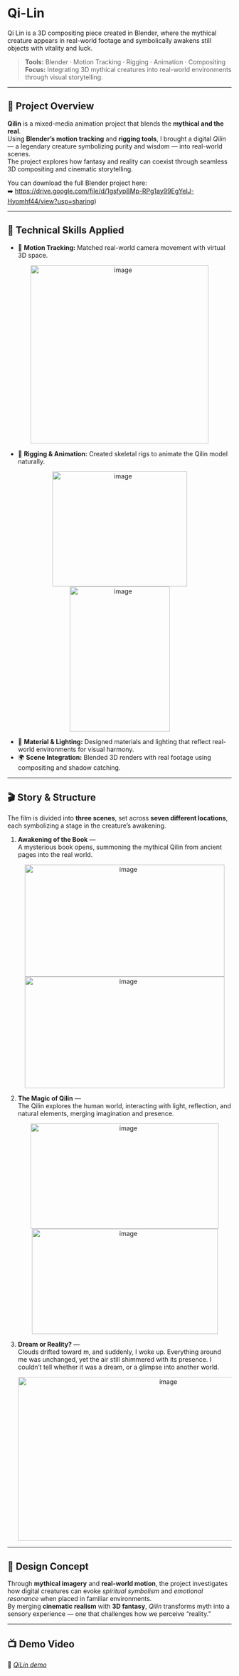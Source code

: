 # Qi-Lin
Qi Lin is a 3D compositing piece created in Blender, where the mythical creature appears in real-world footage and symbolically awakens still objects with vitality and luck.

> **Tools:** Blender · Motion Tracking · Rigging · Animation · Compositing  
> **Focus:** Integrating 3D mythical creatures into real-world environments through visual storytelling.

---

## 🌟 **Project Overview**
**Qilin** is a mixed-media animation project that blends the **mythical and the real**.  
Using **Blender’s motion tracking** and **rigging tools**, I brought a digital *Qilin* — a legendary creature symbolizing purity and wisdom — into real-world scenes.  
The project explores how fantasy and reality can coexist through seamless 3D compositing and cinematic storytelling.

You can download the full Blender project here:  
➡️ https://drive.google.com/file/d/1gsfyp8Mp-RPg1ay99EgYelJ-Hyomhf44/view?usp=sharing)

---

## 🧠 **Technical Skills Applied**
- 🎥 **Motion Tracking:** Matched real-world camera movement with virtual 3D space.<br>
<p align="center">
  <img width="400" alt="image" src="https://github.com/user-attachments/assets/d38e0bba-3522-4443-8b95-4c7e08b6f275" />
  </p>

- 🦴 **Rigging & Animation:** Created skeletal rigs to animate the Qilin model naturally.<br>
<p align="center">
  <img width="303" height="258" alt="image" src="https://github.com/user-attachments/assets/6e84b470-25ea-4417-85a3-2e8d04e3c912" />
  <img width="225" height="325" alt="image" src="https://github.com/user-attachments/assets/11d1cc48-7e8e-4463-bf96-4b508f382f37" />
  </p>

- 🎨 **Material & Lighting:** Designed materials and lighting that reflect real-world environments for visual harmony.  
- 🌍 **Scene Integration:** Blended 3D renders with real footage using compositing and shadow catching.

---

## 🎬 **Story & Structure**
The film is divided into **three scenes**, set across **seven different locations**, each symbolizing a stage in the creature’s awakening.

1. **Awakening of the Book** —  
   A mysterious book opens, summoning the mythical Qilin from ancient pages into the real world.<br>
   <p align="center">
   <img width="449" height="251" alt="image" src="https://github.com/user-attachments/assets/d554d57c-c7a9-4837-b919-307b59077a5f" />
   <img width="449" height="250" alt="image" src="https://github.com/user-attachments/assets/30d6379c-6bb4-43a5-b59c-4ae1196d332c" />
   </p>

3. **The Magic of Qilin** —  
   The Qilin explores the human world, interacting with light, reflection, and natural elements, merging imagination and presence.<br>
   <p align="center">
   <img width="423" height="236" alt="image" src="https://github.com/user-attachments/assets/d54cfa25-4aea-411b-bd40-afaee6954e03" />
   <img width="418" height="236" alt="image" src="https://github.com/user-attachments/assets/d495c340-7104-4d41-96ee-0fd49a537264" />
   </p>

5. **Dream or Reality?** —  
   Clouds drifted toward m, and suddenly, I woke up. Everything around me was unchanged, yet the air still shimmered with its presence. I couldn’t tell whether it was a dream, or a glimpse into another world.<br>
   <p align="center">
   <img width="660" height="367" alt="image" src="https://github.com/user-attachments/assets/5153b19f-2df8-4ac9-8fd6-90a8cd63739d" />
   </p>
---

## 🧩 **Design Concept**
Through **mythical imagery** and **real-world motion**, the project investigates how digital creatures can evoke *spiritual symbolism* and *emotional resonance* when placed in familiar environments.  
By merging **cinematic realism** with **3D fantasy**, *Qilin* transforms myth into a sensory experience — one that challenges how we perceive “reality.”

---

## 📺 **Demo Video**
🎥 [*QiLin demo*  ](https://www.youtube.com/watch?v=xYS-eYrPRGE)
